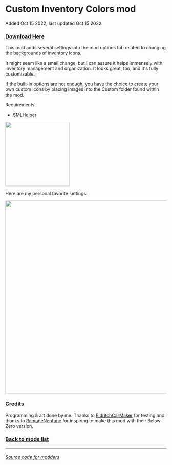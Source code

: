 # Custom Inventory Colors mod

Added Oct 15 2022, last updated Oct 15 2022.

### [Download Here](https://github.com/LeeTwentyThree/Lee23-SubnauticaMods/raw/main/Downloads/CustomInventoryColors.zip)

This mod adds several settings into the mod options tab related to changing the backgrounds of inventory icons.

It might seem like a small change, but I can assure it helps immensely with inventory management and organization. It looks great, too, and it's fully customizable.

If the built-in options are not enough, you have the choice to create your own custom icons by placing images into the Custom folder found within the mod.

Requirements:
- [SMLHelper](https://www.nexusmods.com/subnautica/mods/113)

<div>
  <img src="https://github.com/LeeTwentyThree/Lee23-SubnauticaMods/raw/main/Downloads/Thumbnails/CustomInventoryColors.png" width=200px>
</div>

Here are my personal favorite settings:
<div>
  <img src="https://github.com/LeeTwentyThree/Lee23-SubnauticaMods/raw/main/Downloads/Images/FavoriteSettings.png" width=600px>
</div>

### Credits

Programming & art done by me. Thanks to [EldritchCarMaker](https://github.com/EldritchCarMaker) for testing and thanks to [RamuneNeptune](https://github.com/ramennoodlesxv) for inspiring to make this mod with their Below Zero version.

### [Back to mods list](https://github.com/LeeTwentyThree/Lee23-SubnauticaMods/blob/main/Downloads/DownloadPages/ModDownloads-Subnautica.md)

---

###### [Source code for modders](https://github.com/LeeTwentyThree/Lee23-SubnauticaMods/tree/main/InventoryColorCustomization)

